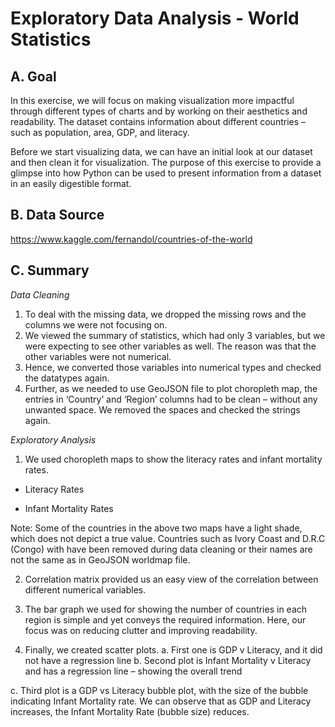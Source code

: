 # Exploratory Data Analysis - World Statistics

## A. Goal
In this exercise, we will focus on making visualization more impactful through different types of charts and by working on their aesthetics and readability. The dataset contains information about different countries – such as population, area, GDP, and literacy.

Before we start visualizing data, we can have an initial look at our dataset and then clean it for visualization. The purpose of this exercise to provide a glimpse into how Python can be used to present information from a dataset in an easily digestible format.


## B. Data Source
https://www.kaggle.com/fernandol/countries-of-the-world

## C. Summary
_Data Cleaning_

1.	To deal with the missing data, we dropped the missing rows and the columns we were not focusing on.
2.	We viewed the summary of statistics, which had only 3 variables, but we were expecting to see other variables as well. The reason was that the other variables were not numerical.
3.	Hence, we converted those variables into numerical types and checked the datatypes again.
4.	Further, as we needed to use GeoJSON file to plot choropleth map, the entries in ‘Country’ and ‘Region’ columns had to be clean – without any unwanted space. We removed the spaces and checked the strings again.


_Exploratory Analysis_

1.	We used choropleth maps to show the literacy rates and infant mortality rates.

- Literacy Rates

- Infant Mortality Rates

Note: Some of the countries in the above two maps have a light shade, which does not depict a true value. Countries such as Ivory Coast and D.R.C (Congo) with have been removed during data cleaning or their names are not the same as in GeoJSON worldmap file.

2.	Correlation matrix provided us an easy view of the correlation between different numerical variables.

3.	The bar graph we used for showing the number of countries in each region is simple and yet conveys the required information. Here, our focus was on reducing clutter and improving readability.

4.	Finally, we created scatter plots.
a.	First one is GDP v Literacy, and it did not have a regression line
b.	Second plot is Infant Mortality v Literacy and has a regression line – showing the overall trend

c.	 Third plot is a GDP vs Literacy bubble plot, with the size of the bubble indicating Infant Mortality rate. We can observe that as GDP and Literacy increases, the Infant Mortality Rate (bubble size) reduces.
